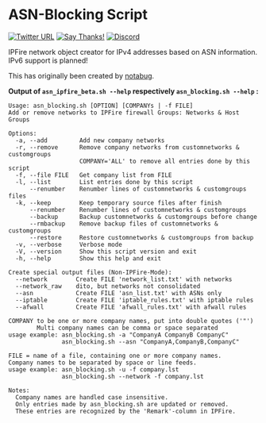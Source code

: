 # ASN-Blocking Script

[![Twitter URL](https://img.shields.io/twitter/url/https/twitter.com/fold_left.svg?style=social&label=Follow%20%40CHEF-KOCH)](https://twitter.com/FZeven)
[![Say Thanks!](https://img.shields.io/badge/Say%20Thanks-!-1EAEDB.svg)](https://saythanks.io/to/CHEF-KOCH)
[![Discord](https://discordapp.com/api/guilds/204394292519632897/widget.png)](https://discord.me/NVinside)

IPFire network object creator for IPv4 addresses based on ASN information. IPv6 support is planned!

This has originally been created by [notabug](https://notabug.org/maloe/ASN_IPFire_Script).


**Output of 
`asn_ipfire_beta.sh --help` respectively `asn_blocking.sh --help` :**
```
Usage: asn_blocking.sh [OPTION] [COMPANYs | -f FILE]
Add or remove networks to IPFire firewall Groups: Networks & Host Groups

Options:
  -a, --add         Add new company networks
  -r, --remove      Remove company networks from customnetworks & customgroups
                    COMPANY='ALL' to remove all entries done by this script
  -f, --file FILE   Get company list from FILE
  -l, --list        List entries done by this script
      --renumber    Renumber lines of customnetworks & customgroups files
  -k, --keep        Keep temporary source files after finish
      --renumber    Renumber lines of customnetworks & customgroups
      --backup      Backup customnetworks & customgroups before change
      --rmbackup    Remove backup files of customnetworks & customgroups
      --restore     Restore customnetworks & customgroups from backup
  -v, --verbose     Verbose mode
  -V, --version     Show this script version and exit
  -h, --help        Show this help and exit

Create special output files (Non-IPFire-Mode):
  --network        Create FILE 'network_list.txt' with networks
  --network_raw    dito, but networks not consolidated
  --asn            Create FILE 'asn_list.txt' with ASNs only
  --iptable        Create FILE 'iptable_rules.txt' with iptable rules
  --afwall         Create FILE 'afwall_rules.txt' with afwall rules

COMPANY to be one or more company names, put into double quotes ('"')
        Multi company names can be comma or space separated
usage example: asn_blocking.sh -a "CompanyA CompanyB CompanyC" 
               asn_blocking.sh --asn "CompanyA,CompanyB,CompanyC" 

FILE = name of a file, containing one or more company names.
Company names to be separated by space or line feeds.
usage example: asn_blocking.sh -u -f company.lst 
               asn_blocking.sh --network -f company.lst 

Notes:
  Company names are handled case insensitive.
  Only entries made by asn_blocking.sh are updated or removed.
  These entries are recognized by the 'Remark'-column in IPFire.

```
